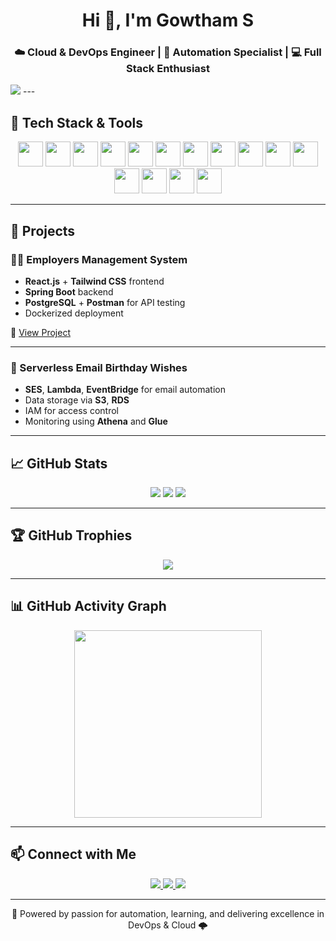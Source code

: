 <h1 align="center">Hi 👋, I'm Gowtham S</h1>

<h3 align="center">☁️ Cloud & DevOps Engineer | 🔧 Automation Specialist | 💻 Full Stack Enthusiast</h3>

<img src="https://readme-typing-svg.demolab.com/?lines=Cloud+%26+DevOps+Engineer;Automation+Specialist;AWS+Certified+Learner;Full+Stack+Developer;Always+learning+new+things&center=true&width=500&height=50&font=Fira+Code&pause=1000&color=F76C6C" />
---

## 🔧 Tech Stack & Tools

<p align="center">
  <img src="https://cdn.jsdelivr.net/gh/devicons/devicon/icons/git/git-original.svg" width="40" />
  <img src="https://cdn.jsdelivr.net/gh/devicons/devicon/icons/github/github-original.svg" width="40" />
  <img src="https://cdn.jsdelivr.net/gh/devicons/devicon/icons/docker/docker-original.svg" width="40" />
  <img src="https://cdn.jsdelivr.net/gh/devicons/devicon/icons/amazonwebservices/amazonwebservices-original-wordmark.svg" width="40" />
  <img src="https://cdn.jsdelivr.net/gh/devicons/devicon/icons/terraform/terraform-original.svg" width="40" />
  <img src="https://upload.wikimedia.org/wikipedia/commons/2/24/Ansible_logo.svg" width="40" />
  <img src="https://www.vectorlogo.zone/logos/jenkins/jenkins-icon.svg" width="40" />
  <img src="https://cdn.jsdelivr.net/gh/devicons/devicon/icons/kubernetes/kubernetes-plain.svg" width="40" />
  <img src="https://cdn.jsdelivr.net/gh/devicons/devicon/icons/linux/linux-original.svg" width="40" />
  <img src="https://cdn.jsdelivr.net/gh/devicons/devicon/icons/java/java-original.svg" width="40" />
  <img src="https://cdn.jsdelivr.net/gh/devicons/devicon/icons/react/react-original.svg" width="40" />
  <img src="https://spring.io/img/projects/spring-boot.svg" width="40" />
  <img src="https://cdn.jsdelivr.net/gh/devicons/devicon/icons/postgresql/postgresql-original.svg" width="40" />
  <img src="https://www.vectorlogo.zone/logos/getpostman/getpostman-icon.svg" width="40" />
  <img src="https://www.vectorlogo.zone/logos/tailwindcss/tailwindcss-icon.svg" width="40" />
</p>

---

## 🚀 Projects

### 🧑‍💼 Employers Management System
- **React.js** + **Tailwind CSS** frontend  
- **Spring Boot** backend  
- **PostgreSQL** + **Postman** for API testing  
- Dockerized deployment  

🔗 [View Project](https://github.com/gowthamselvarajgit/Employers-Management-System)

---

### 🎂 Serverless Email Birthday Wishes
- **SES**, **Lambda**, **EventBridge** for email automation  
- Data storage via **S3**, **RDS**  
- IAM for access control  
- Monitoring using **Athena** and **Glue**

---

## 📈 GitHub Stats

<p align="center">
  <img src="https://github-readme-stats.vercel.app/api?username=gowthamselvarajgit&show_icons=true&count_private=true&theme=default" />
  <img src="https://github-readme-stats.vercel.app/api/top-langs/?username=gowthamselvarajgit&layout=compact&theme=default" />
  <img src="https://github-readme-streak-stats.herokuapp.com/?user=gowthamselvarajgit&theme=default" />
</p>

---

## 🏆 GitHub Trophies

<p align="center">
  <img src="https://github-profile-trophy.vercel.app/?username=gowthamselvarajgit&theme=onedark&no-frame=true&row=1" />
</p>

---

## 📊 GitHub Activity Graph

<p align="center">
  <img src="https://github-readme-activity-graph.vercel.app/graph?username=gowthamselvarajgit&radius=16&theme=react-dark&area=true" height="300" />
</p>

---

## 📫 Connect with Me

<p align="center">
  <a href="https://www.linkedin.com/in/gowtham4026/" target="_blank">
    <img src="https://img.shields.io/badge/-LinkedIn-blue?style=for-the-badge&logo=linkedin&logoColor=white"/>
  </a>
  <a href="https://medium.com/@gowtham26.work" target="_blank">
    <img src="https://img.shields.io/badge/-Medium-black?style=for-the-badge&logo=medium&logoColor=white"/>
  </a>
  <a href="https://www.youtube.com/@FlockZen" target="_blank">
    <img src="https://img.shields.io/badge/-YouTube-red?style=for-the-badge&logo=youtube&logoColor=white"/>
  </a>
</p>

---

<p align="center">
  🚀 Powered by passion for automation, learning, and delivering excellence in DevOps & Cloud 🌩️
</p>
